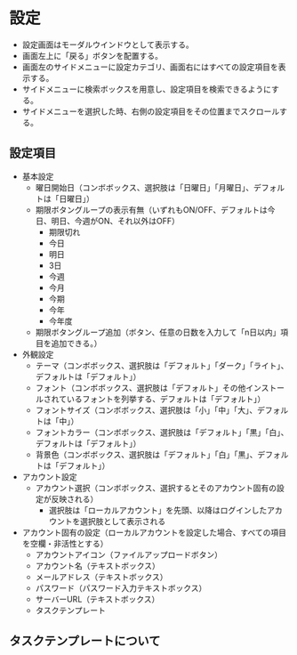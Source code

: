 # 設定

- 設定画面はモーダルウインドウとして表示する。
- 画面左上に「戻る」ボタンを配置する。
- 画面左のサイドメニューに設定カテゴリ、画面右にはすべての設定項目を表示する。
- サイドメニューに検索ボックスを用意し、設定項目を検索できるようにする。
- サイドメニューを選択した時、右側の設定項目をその位置までスクロールする。

## 設定項目

- 基本設定
  - 曜日開始日（コンボボックス、選択肢は「日曜日」「月曜日」、デフォルトは「日曜日」）
  - 期限ボタングループの表示有無（いずれもON/OFF、デフォルトは今日、明日、今週がON、それ以外はOFF）
    - 期限切れ
    - 今日
    - 明日
    - 3日
    - 今週
    - 今月
    - 今期
    - 今年
    - 今年度
  - 期限ボタングループ追加（ボタン、任意の日数を入力して「n日以内」項目を追加できる。）
- 外観設定
  - テーマ（コンボボックス、選択肢は「デフォルト」「ダーク」「ライト」、デフォルトは「デフォルト」）
  - フォント（コンボボックス、選択肢は「デフォルト」その他インストールされているフォントを列挙する、デフォルトは「デフォルト」）
  - フォントサイズ（コンボボックス、選択肢は「小」「中」「大」、デフォルトは「中」）
  - フォントカラー（コンボボックス、選択肢は「デフォルト」「黒」「白」、デフォルトは「デフォルト」）
  - 背景色（コンボボックス、選択肢は「デフォルト」「白」「黒」、デフォルトは「デフォルト」）
- アカウント設定
  - アカウント選択（コンボボックス、選択するとそのアカウント固有の設定が反映される）
    - 選択肢は「ローカルアカウント」を先頭、以降はログインしたアカウントを選択肢として表示される
- アカウント固有の設定（ローカルアカウントを設定した場合、すべての項目を空欄・非活性とする）
  - アカウントアイコン（ファイルアップロードボタン）
  - アカウント名（テキストボックス）
  - メールアドレス（テキストボックス）
  - パスワード（パスワード入力テキストボックス）
  - サーバーURL（テキストボックス）
  - タスクテンプレート

## タスクテンプレートについて